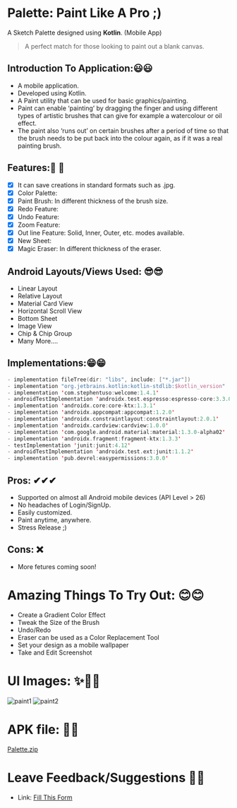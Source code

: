 # Palette: Paint Like A Pro ;)
A Sketch Palette designed using **Kotlin**. (Mobile App) 

> A perfect match for those looking to paint out a blank canvas.

## Introduction To Application:😃😃
- A mobile application.
- Developed using Kotlin.
- A Paint utility that can be used for basic graphics/painting.
- Paint can enable ‘painting’ by dragging the finger and using different types of artistic brushes that can give for example a watercolour or oil effect. 
- The paint also ‘runs out’ on certain brushes after a period of time so that the brush needs to be put back into the colour again, as if it was a real painting brush.

## Features:👀 👀 
- [x] It can save creations in standard formats such as .jpg.
- [x] Color Palette: 
- [x] Paint Brush: In different thickness of the brush size.  
- [x] Redo Feature:
- [x] Undo Feature:
- [x] Zoom Feature:
- [x] Out line Feature: Solid, Inner, Outer, etc. modes available.
- [x] New Sheet:
- [x] Magic Eraser: In different thickness of the eraser.

## Android Layouts/Views Used: 😎😎
- Linear Layout
- Relative Layout
- Material Card View
- Horizontal Scroll View
- Bottom Sheet
- Image View
- Chip & Chip Group
- Many More....

## Implementations:😁😁
```kotlin
- implementation fileTree(dir: "libs", include: ["*.jar"])
- implementation "org.jetbrains.kotlin:kotlin-stdlib:$kotlin_version"
- implementation 'com.stephentuso:welcome:1.4.1'
- androidTestImplementation 'androidx.test.espresso:espresso-core:3.3.0'
- implementation 'androidx.core:core-ktx:1.3.1'
- implementation 'androidx.appcompat:appcompat:1.2.0'
- implementation 'androidx.constraintlayout:constraintlayout:2.0.1'
- implementation 'androidx.cardview:cardview:1.0.0'
- implementation 'com.google.android.material:material:1.3.0-alpha02'
- implementation 'androidx.fragment:fragment-ktx:1.3.3'
- testImplementation 'junit:junit:4.12'
- androidTestImplementation 'androidx.test.ext:junit:1.1.2'
- implementation 'pub.devrel:easypermissions:3.0.0'
```

## Pros: ✔✔✔
- Supported on almost all Android mobile devices (API Level > 26)
- No headaches of Login/SignUp.
- Easily customized.
- Paint anytime, anywhere.
- Stress Release ;)

## Cons: ❌
- More fetures coming soon!

# Amazing Things To Try Out: 😊😊
- Create a Gradient Color Effect
- Tweak the Size of the Brush
- Undo/Redo
- Eraser can be used as a Color Replacement Tool
- Set your design as a mobile wallpaper
- Take and Edit Screenshot

# UI Images: ✨🎇😍
![paint1]()
![paint2]()

# APK file: 🎁🎁
<a href="https://github.com/Ankit-2312/Pallete-Paint-Like-A-Pro-/blob/master/app/build/Pallete_apk.rar" download="Pallete.zip"> Palette.zip </a>

# Leave Feedback/Suggestions 🙏🙏
- Link:  [Fill This Form](https://forms.gle/uJU9q9NPZC2KSMLYA)


